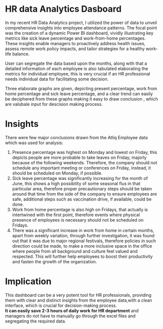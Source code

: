 # HR data Analytics Dasboard
In my recent HR Data Analytics project, I utilized the power of data to unveil comprehensive insights into employee attendance patterns. The focal point was the creation of a dynamic Power BI dashboard, vividly illustrating key metrics like sick leave percentage and work-from-home percentages. These insights enable managers to proactively address health issues, assess remote work policy impacts, and tailor strategies for a healthy work-life balance.

User can segregate the data based upon the months, along with that a detailed information of each employee is also tabulated elaborating the metrics for individual employee, this is very crucial if an HR professional needs individual data for facilitating some decision. 
  
Three elaborate graphs are given, depicting present percentage, work from home percentage and sick leave percentage, and a clear trend can easily be deciphered from these graphs making it easy to draw conclusion , which are valubale input for descision making process.

 # Insights
 There were few major conclusions drawn from the Atliq Employee data which was used for analysis:  
 1) Presence percentage was highest on Monday and lowest on Friday, this depicts people are more probable to take leaves on Friday, majorly because of the following weekends. Therefore, the company should not schedule any important meeting or conferences on Friday, instead, it should be scheduled on Monday, if possible. 
 2) Sick leave percentage was significantly increasing for the month of June, this shows a high possibility of some seasonal flus in that particular area, therefore proper precautionary steps should be taken around that time from the side of the company to ensure employees are safe, additional steps such as vaccination drive, if available, could be done.
 3) Work from home percentage is also high on Fridays, that actually is intertwined with the first point, therefore events where physical presence of employees is necessary should not be scheduled on Fridays.
 4) There was a significant increase in work from home in certain months, apart from weekly variation, through further investigation, it was found out that it was due to major regional festivals, therefore policies in such direction could be made, to make a more inclusive space in the office where people from all background and culture feel valued and respected. This will further help employees to boost their productivity and fasten the growth of the organization. 

# Implication 
This dashboard can be a very potent tool for HR professionals, providing them with clear and distinct insights from the employee data,with a clean interface, which is crucial for decision-making process.  
**It can easily save 2-3 hours of daily work for HR department** and  managers do not have to manually go through the excel files and segregating the required data.

